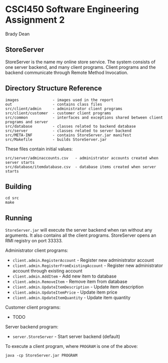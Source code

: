 # CSCI450 Software Engineering Assignment 2

Brady Dean

## StoreServer

StoreServer is the name my online store service.
The system consists of one server backend, and many client programs.
Client programs and the backend communicate through Remote Method Invocation.

## Directory Structure Reference

```
images               - images used in the report
out                  - contains class files
src/client/admin     - administrator client programs
src/client/customer  - customer client programs
src/common           - interfaces and exceptions shared between client programs and server
src/database         - classes related to backend database
src/server           - classes related to server backend
src/META-INF         - contains StoreServer.jar manifest
src/Makefile         - builds StoreServer.jar
```

These files contain initial values:

```
src/server/adminaccounts.csv   - administrator accounts created when server starts
src/database/itemdatabase.csv  - database items created when server starts
```

## Building

```
cd src
make
```

## Running

`StoreServer.jar` will execute the server backend when ran without any arguments.
It also contains all the client programs.
StoreServer opens an RMI registry on port 33333.

Administrator client programs:

- `client.admin.RegisterAccount`              - Register new administrator account
- `client.admin.RegisterFromExistingAccount`  - Register new administrator account through existing account
- `client.admin.AddItem`                      - Add new item to database
- `client.admin.RemoveItem`                   - Remove item from database
- `client.admin.UpdateItemDescription`        - Update item description
- `client.admin.UpdateItemPrice`              - Update item price
- `client.admin.UpdateItemQuantity`           - Update item quantity

Customer client programs:

- TODO

Server backend program:

- `server.StoreServer` - Start server backend (default)

To execute a client program, where `PROGRAM` is one of the above:

```
java -cp StoreServer.jar PROGRAM
```
